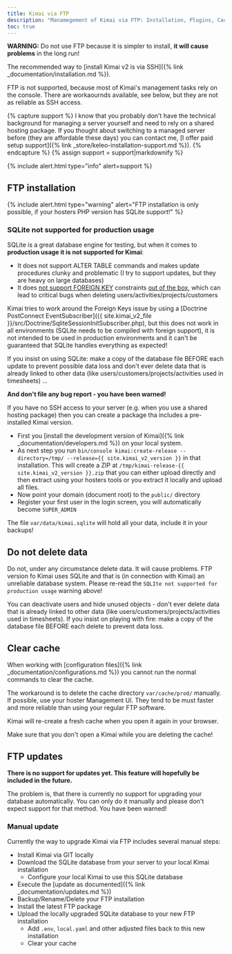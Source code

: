 ```yaml
---
title: Kimai via FTP 
description: "Manamegement of Kimai via FTP: Installation, Plugins, Cache"
toc: true
---
```


**WARNING:** Do not use FTP because it is simpler to install, **it will cause problems** in the long run!

The recommended way to [install Kimai v2 is via SSH]({% link _documentation/installation.md %}).

FTP is not supported, because most of Kimai's management tasks rely on the console. There are workaournds available, see below, 
but they are not as reliable as SSH access.

{% capture support %}
I know that you probably don't have the technical background for managing a server yourself and need to rely 
on a shared hosting package. If you thought about switching to a managed server before (they are affordable these days) 
you can contact me, [I offer paid setup support]({% link _store/keleo-installation-support.md %}).
{% endcapture %}
{% assign support = support|markdownify %}

{% include alert.html type="info" alert=support %}

## FTP installation

{% include alert.html type="warning" alert="FTP installation is only possible, if your hosters PHP version has SQLite support!" %}

### SQLite not supported for production usage

SQLite is a great database engine for testing, but when it comes to **production usage it is not supported for Kimai**:

- It does not support ALTER TABLE commands and makes update procedures clunky and problematic (I try to support updates, but they are heavy on large databases)
- It does [not support FOREIGN KEY](https://www.sqlite.org/quirks.html#foreign_key_enforcement_is_off_by_default) constraints [out of the box](https://www.sqlite.org/foreignkeys.html#fk_enable), which can lead to critical bugs when deleting users/activities/projects/customers

Kimai tries to work around the Foreign Keys issue by using a 
[Doctrine PostConnect EventSubscriber]({{ site.kimai_v2_file }}/src/Doctrine/SqliteSessionInitSubscriber.php), 
but this does not work in all environments (SQLite needs to be compiled with foreign support), 
it is not intended to be used in production environments and it can't be guaranteed that SQLite handles everything as expected!

If you insist on using SQLite: make a copy of the database file BEFORE each update to prevent possible data loss and don't ever delete data that is already linked to other data (like users/customers/projects/activities used in timesheets) ... 

**And don't file any bug report - you have been warned!**
 
If you have no SSH access to your server (e.g. when you use a shared hosting package) then you can create a package tha 
includes a pre-installed Kimai version.

- First you [install the development version of Kimai]({% link _documentation/developers.md %}) on your local system.
- As next step you run `bin/console kimai:create-release --directory=/tmp/ --release={{ site.kimai_v2_version }}` in that installation. 
This will create a ZIP at `/tmp/kimai-release-{{ site.kimai_v2_version }}.zip` that you can either upload directly and then extract 
using your hosters tools or you extract it locally and upload all files.
- Now point your domain (document root) to the `public/` directory
- Register your first user in the login screen, you will automatically become `SUPER_ADMIN`
  
The file `var/data/kimai.sqlite` will hold all your data, include it in your backups!

## Do not delete data

Do not, under any circumstance delete data. It will cause problems. FTP version fo Kimai uses SQLite and that is (in connection with Kimai) an unreliable database system.
Please re-read the `SQLIte not supported for production usage` warning above!

You can deactivate users and hide unused objects - don't ever delete data that is already linked to other data (like users/customers/projects/activities used in timesheets). 
If you insist on playing with fire: make a copy of the database file BEFORE each delete to prevent data loss. 

## Clear cache

When working with [configuration files]({% link _documentation/configurations.md %}) you cannot run the normal commands to clear the cache.

The workaround is to delete the cache directory `var/cache/prod/` manually.
If possible, use your hoster Management UI. They tend to be must faster and more reliable than using your regular FTP software.

Kimai will re-create a fresh cache when you open it again in your browser.

Make sure that you don't open a Kimai while you are deleting the cache!       

## FTP updates

**There is no support for updates yet. This feature will hopefully be included in the future.**

The problem is, that there is currently no support for upgrading your database automatically. 
You can only do it manually and please don't expect support for that method. You have been warned!   

### Manual update

Currently the way to upgrade Kimai via FTP includes several manual steps:

- Install Kimai via GIT locally
- Download the SQLite database from your server to your local Kimai installation
  - Configure your local Kimai to use this SQLite database
- Execute the [update as documented]({% link _documentation/updates.md %})
- Backup/Rename/Delete your FTP installation
- Install the latest FTP package
- Upload the locally upgraded SQLite database to your new FTP installation 
  - Add `.env`, `local.yaml` and other adjusted files back to this new installation
  - Clear your cache
